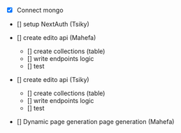 - [x] Connect mongo

- [] setup NextAuth (Tsiky)

- [] create edito api (Mahefa)
  - [] create collections (table)
  - [] write endpoints logic
  - [] test

- [] create edito api (Tsiky)
  - [] create collections (table)
  - [] write endpoints logic
  - [] test

- [] Dynamic page generation page generation (Mahefa)
